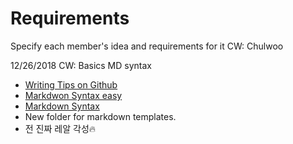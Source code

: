 # Requirements
Specify each member's idea and requirements for it
CW: Chulwoo

12/26/2018 CW: Basics MD syntax
- [Writing Tips on Github](https://help.github.com/categories/writing-on-github/)
- [Markdwon Syntax easy](https://guides.github.com/features/mastering-markdown/)
- [Markdown Syntax](https://help.github.com/articles/basic-writing-and-formatting-syntax/)
- New folder for markdown templates.
- 전 진짜 레알 각성🔥
